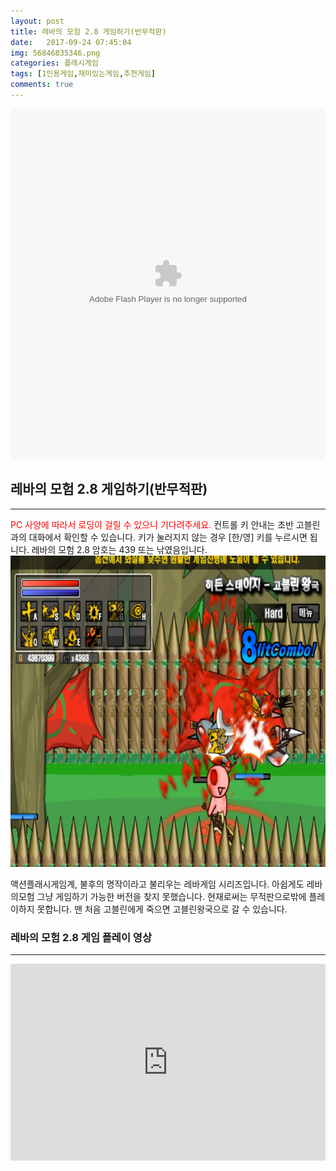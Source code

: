 ```yaml
---
layout: post
title: 레바의 모험 2.8 게임하기(반무적판)
date:   2017-09-24 07:45:04
img: 56846835346.png
categories: 플래시게임
tags: [1인용게임,재미있는게임,추천게임]
comments: true
---
```



<embed src="http://s8.4399.com/4399swf/upload_swf/ftp8/chenweihong/20121002/dnf1/game.swf" type="application/x-shockwave-flash" width="100%" height="560">
<h2>레바의 모험 2.8 게임하기(반무적판)</h2>

<hr />

<span style="color: #ff0000;">PC 사양에 따라서 로딩이 걸릴 수 있으니 기다려주세요.</span> 컨트롤 키 안내는 초반 고블린과의 대화에서 확인할 수 있습니다. 키가 눌러지지 않는 경우 [한/영] 키를 누르시면 됩니다.  레바의 모험 2.8 암호는 439 또는 낚였음입니다.
<img class="alignnone size-full wp-image-149" src="/images/56846835346.png" alt="" width="100%" height="498" />

액션플래시게임계, 불후의 명작이라고 불리우는 레바게임 시리즈입니다. 아쉽게도 레바의모험 그냥 게임하기 가능한 버전을 찾지 못했습니다. 현재로써는 무적판으로밖에 플레이하지 못합니다. 맨 처음 고블린에게 죽으면 고블린왕국으로 갈 수 있습니다.
<h3>레바의 모험 2.8 게임 플레이 영상</h3>

<hr />

<iframe width="100%" height="315" src="https://www.youtube.com/embed/aE4HpcSnjxk?rel=0" frameborder="0" allow="autoplay; encrypted-media" allowfullscreen></iframe>